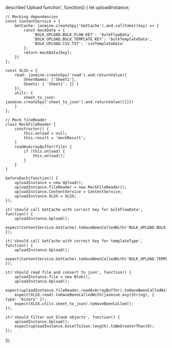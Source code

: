 describe('Upload function', function() {
    let uploadInstance;

    // Mocking dependencies
    const ContentService = {
        GetCache: jasmine.createSpy('GetCache').and.callFake((key) => {
            const mockData = {
                'BULK_UPLOAD.BULK_FLOW_KEY': 'bulkFlowData',
                'BULK_UPLOAD.BULK_TEMPLATE_KEY': 'bulkTemplateData',
                'BULK_UPLOAD.CSV.TXT': 'csvTemplateData'
            };
            return mockData[key];
        })
    };

    const XLSX = {
        read: jasmine.createSpy('read').and.returnValue({
            SheetNames: ['Sheet1'],
            Sheets: { 'Sheet1': {} }
        }),
        utils: {
            sheet_to_json: jasmine.createSpy('sheet_to_json').and.returnValue([{}])
        }
    };

    // Mock fileReader
    class MockFileReader {
        constructor() {
            this.onload = null;
            this.result = 'mockResult';
        }
        readAsArrayBuffer(file) {
            if (this.onload) {
                this.onload();
            }
        }
    }

    beforeEach(function() {
        uploadInstance = new Upload();
        uploadInstance.fileReader = new MockFileReader();
        uploadInstance.ContentService = ContentService;
        uploadInstance.XLSX = XLSX;
    });

    it('should call GetCache with correct key for bulkFlowData', function() {
        uploadInstance.Upload();
        expect(ContentService.GetCache).toHaveBeenCalledWith('BULK_UPLOAD.BULK_FLOW_KEY');
    });

    it('should call GetCache with correct key for templateType', function() {
        uploadInstance.Upload();
        expect(ContentService.GetCache).toHaveBeenCalledWith('BULK_UPLOAD.TEMPLATE_KEY');
    });

    it('should read file and convert to json', function() {
        uploadInstance.file = new Blob();
        uploadInstance.Upload();
        expect(uploadInstance.fileReader.readAsArrayBuffer).toHaveBeenCalledWith(uploadInstance.file);
        expect(XLSX.read).toHaveBeenCalledWith(jasmine.any(String), { type: 'binary' });
        expect(XLSX.utils.sheet_to_json).toHaveBeenCalled();
    });

    it('should filter out blank objects', function() {
        uploadInstance.Upload();
        expect(uploadInstance.ExcelToJson.length).toBeGreaterThan(0);
    });
});
